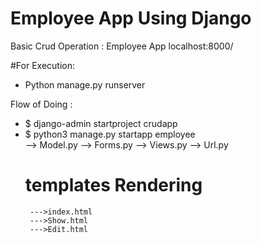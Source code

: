 <h1>Employee App Using Django</h1>  

Basic Crud Operation : Employee App
localhost:8000/

#For Execution:
* Python manage.py runserver

Flow of Doing : 
* $ django-admin startproject crudapp
* $ python3 manage.py startapp employee  
 --> Model.py
 --> Forms.py
 --> Views.py
 --> Url.py
    # templates Rendering
       --->index.html 
       --->Show.html
       --->Edit.html
       

